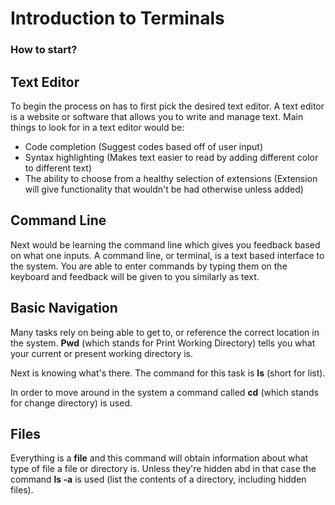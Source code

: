 # Introduction to Terminals

### How to start?

## Text Editor

To begin the process on has to first pick the desired text editor. A text editor is a website or software that allows you to write and manage text. Main things to look for in a text editor would be:

- Code completion (Suggest codes based off of user input) 
- Syntax highlighting (Makes text easier to read by adding different color to different text)
- The ability to choose from a healthy selection of extensions (Extension will give functionality that wouldn't be had otherwise unless added)

## Command Line

Next would be learning the command line which gives you feedback based on what one inputs. A command line, or terminal, is a text based interface to the system. You are able to enter commands by typing them on the keyboard and feedback will be given to you similarly as text.

## Basic Navigation

Many tasks rely on being able to get to, or reference the correct location in the system. **Pwd** (which stands for Print Working Directory) tells you what your current or present working directory is.

Next is knowing what's there. The command for this task is **ls** (short for list).

In order to move around in the system a command called **cd** (which stands for change directory) is used.

## Files

Everything is a **file** and this command will obtain information about what type of file a file or directory is. Unless they're hidden abd in that case the command **ls -a** is used (list the contents of a directory, including hidden files).

